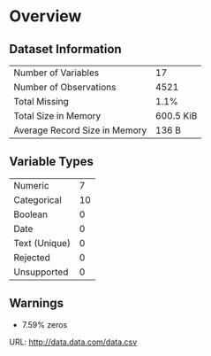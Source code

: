 # Overview

## Dataset Information

|  |  |
| ----------- | ----------- |
| Number of Variables | 17 |
| Number of Observations | 4521 |
| Total Missing | 1.1% |
| Total Size in Memory | 600.5 KiB |
| Average Record Size in Memory | 136 B |

## Variable Types

|  |  |
| ------- | --- |
| Numeric | 7 |
| Categorical | 10 |
| Boolean | 0 |
| Date |0 |
| Text (Unique) | 0 |
| Rejected | 0 |
| Unsupported | 0 |

## Warnings

* 7.59% zeros
 
URL: http://data.data.com/data.csv
